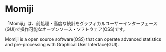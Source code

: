 # Momiji
「Momiji」は、前処理・高度な統計をグラフィカルユーザーインターフェース(GUI)で操作可能なオープンソース・ソフトウェア(OSS)です。

Momiji is a open source software(OSS) that can operate advanced statistics and pre-processing with Graphical User Interface(GUI).
